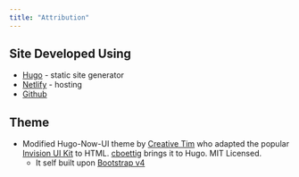 ```yaml
---
title: "Attribution"
---
```


## Site Developed Using
 
* [Hugo](https://gohugo.io/) - static site generator
* [Netlify](https://www.netlify.com/) - hosting
* [Github](https://github.com/)

## Theme

* Modified Hugo-Now-UI theme by [Creative Tim](https://github.com/creativetimofficial/now-ui-kit) who adapted the popular [Invision UI Kit](https://www.invisionapp.com/now)
to HTML. [cboettig](https://github.com/cboettig) brings it to Hugo.  MIT Licensed.
   * It self built upon [Bootstrap v4](https://getbootstrap.com)